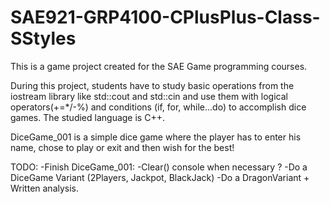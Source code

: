 # SAE921-GRP4100-CPlusPlus-Class-SStyles

This is a game project created for the SAE Game programming courses.

During this project, students have to study basic operations from the iostream library like std::cout and std::cin
and use them with logical operators(+=*/-%) and conditions (if, for, while...do) to accomplish dice games.
The studied language is C++.

DiceGame_001 is a simple dice game where the player has to enter his name, chose to play or exit and then wish for the best!

TODO:
	-Finish DiceGame_001:
		-Clear() console when necessary ?
	-Do a DiceGame Variant (2Players, Jackpot, BlackJack)
	-Do a DragonVariant + Written analysis. 
